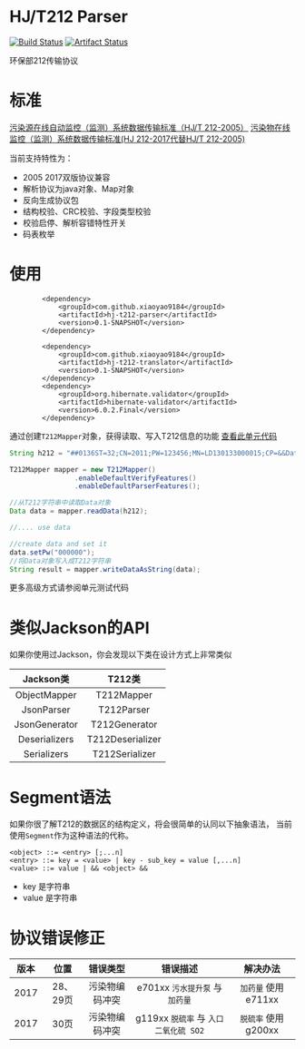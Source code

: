 # HJ/T212 Parser

[![Build Status](https://travis-ci.org/xiaoyao9184/hj-t212-parser.svg?branch=master)](https://travis-ci.org/xiaoyao9184/hj-t212-parser)
[![Artifact Status](https://jitpack.io/v/xiaoyao9184/hj-t212-parser.svg)](https://jitpack.io/#xiaoyao9184/hj-t212-parser)

环保部212传输协议


# 标准

[污染源在线自动监控（监测）系统数据传输标准（HJ/T 212-2005）](http://www.mee.gov.cn/ywgz/fgbz/bz/bzwb/other/xxbz/200602/t20060201_73038.htm)
[污染物在线监控（监测）系统数据传输标准(HJ 212-2017代替HJ/T 212-2005)](https://www.mee.gov.cn/ywgz/fgbz/bz/bzwb/other/qt/201706/t20170608_415697.shtml)

当前支持特性为：

- 2005 2017双版协议兼容
- 解析协议为java对象、Map对象
- 反向生成协议包
- 结构校验、CRC校验、字段类型校验
- 校验启停、解析容错特性开关
- 码表枚举


# 使用

```maven
		<dependency>
			<groupId>com.github.xiaoyao9184</groupId>
			<artifactId>hj-t212-parser</artifactId>
			<version>0.1-SNAPSHOT</version>
		</dependency>

		<dependency>
			<groupId>com.github.xiaoyao9184</groupId>
			<artifactId>hj-t212-translator</artifactId>
			<version>0.1-SNAPSHOT</version>
		</dependency>
		<dependency>
			<groupId>org.hibernate.validator</groupId>
			<artifactId>hibernate-validator</artifactId>
			<version>6.0.2.Final</version>
		</dependency>
```

通过创建`T212Mapper`对象，获得读取、写入T212信息的功能
[查看此单元代码](https://github.com/xiaoyao9184/hj-t212-parser/blob/1a379f4e342ef2b57a946e6d79ba031926502906/hj-t212-parser/src/test/java/com/xy/format/hbt212/core/T212ParserTest.java#L20-L39)

```java
String h212 = "##0136ST=32;CN=2011;PW=123456;MN=LD130133000015;CP=&&DataTime=20160824003817;B01-Rtd=36.91;011-Rtd=231.0,011-Flag=N;060-Rtd=1.803,060-Flag=N&&4980\r\n";

T212Mapper mapper = new T212Mapper()
                .enableDefaultVerifyFeatures()
                .enableDefaultParserFeatures();

//从T212字符串中读取Data对象
Data data = mapper.readData(h212);

//.... use data

//create data and set it
data.setPw("000000");
//将Data对象写入成T212字符串
String result = mapper.writeDataAsString(data);

```

更多高级方式请参阅单元测试代码


# 类似Jackson的API

如果你使用过Jackson，你会发现以下类在设计方式上非常类似

| Jackson类 | T212类 |
|:-----:|:-----:|
| ObjectMapper | T212Mapper
| JsonParser | T212Parser
| JsonGenerator | T212Generator
| Deserializers | T212Deserializer
| Serializers | T212Serializer


# Segment语法

如果你很了解T212的数据区的结构定义，将会很简单的认同以下抽象语法，
当前使用`Segment`作为这种语法的代称。

```
<object> ::= <entry> [;...n]
<entry> ::= key = <value> | key - sub_key = value [,...n]
<value> ::= value | && <object> &&
```

- key 是字符串
- value 是字符串


# 协议错误修正

| 版本 | 位置 | 错误类型 | 错误描述 | 解决办法 |
|:-----:|:-----:|:-----:|:-----:|:-----:|
| 2017 | 28、29页 | 污染物编码冲突 | e701xx `污水提升泵` 与 `加药量` | `加药量` 使用 e711xx |
| 2017 | 30页 | 污染物编码冲突 | g119xx `脱硫率` 与 `入口二氧化硫 SO2` | `脱硫率` 使用 g200xx |
